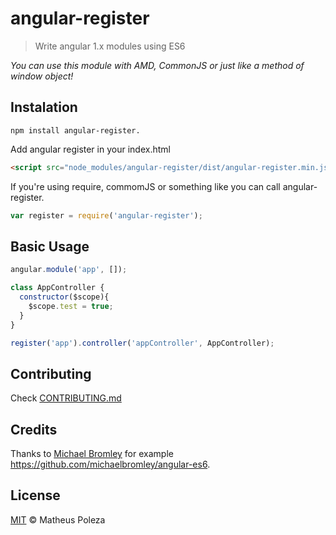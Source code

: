 # angular-register

> Write angular 1.x modules using ES6

_You can use this module with AMD, CommonJS or just like a method of window object!_

## Instalation

```
npm install angular-register.
```

Add angular register in your index.html
```html
<script src="node_modules/angular-register/dist/angular-register.min.js"></script>
```

If you're using require, commomJS or something like you can call angular-register.
```js
var register = require('angular-register');
```

## Basic Usage

```js
angular.module('app', []);

class AppController {
  constructor($scope){
    $scope.test = true;
  }
}

register('app').controller('appController', AppController);
```

## Contributing
Check [CONTRIBUTING.md](https://github.com/matheuspoleza/blob/master/CONTRIBUTING.md)

## Credits
Thanks to [Michael Bromley](https://github.com/michaelbromley/michaelbromley) for example https://github.com/michaelbromley/angular-es6.

## License

[MIT](https://github.com/matheuspoleza/blob/master/LICENSE) © Matheus Poleza
